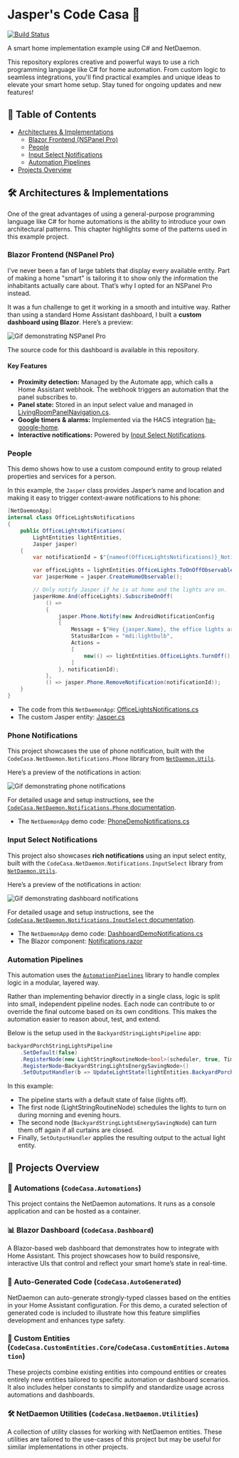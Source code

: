# Jasper's Code Casa 🏡

[![Build Status](https://github.com/DevJasperNL/CodeCasa/actions/workflows/ci-build-and-test.yml/badge.svg)](https://github.com/DevJasperNL/CodeCasa/actions/workflows/ci-build-and-test.yml)

A smart home implementation example using C# and NetDaemon.

This repository explores creative and powerful ways to use a rich programming language like C# for home automation. From custom logic to seamless integrations, you'll find practical examples and unique ideas to elevate your smart home setup. Stay tuned for ongoing updates and new features!

## 📖 Table of Contents  
- [Architectures & Implementations](#🛠️-architectures--implementations)
    - [Blazor Frontend (NSPanel Pro)](#blazor-frontend-nspanel-pro)
    - [People](#people)
    - [Input Select Notifications](#input-select-notifications)
    - [Automation Pipelines](#automation-pipelines)
- [Projects Overview](#🔧-projects-overview)

## 🛠️ Architectures & Implementations

One of the great advantages of using a general-purpose programming language like C# for home automations is the ability to introduce your own architectural patterns. This chapter highlights some of the patterns used in this example project.

### Blazor Frontend (NSPanel Pro)

I've never been a fan of large tablets that display every available entity. Part of making a home "smart" is tailoring it to show only the information the inhabitants actually care about. That’s why I opted for an NSPanel Pro instead.

It was a fun challenge to get it working in a smooth and intuitive way. Rather than using a standard Home Assistant dashboard, I built a **custom dashboard using Blazor**. Here’s a preview:

![Gif demonstrating NSPanel Pro](img/nspanel_pro_demo.gif "NSPanel Pro demo")

The source code for this dashboard is available in this repository.  

#### Key Features
- **Proximity detection:** Managed by the Automate app, which calls a Home Assistant webhook. The webhook triggers an automation that the panel subscribes to.  
- **Panel state:** Stored in an input select value and managed in [LivingRoomPanelNavigation.cs](src/CodeCasa.Automations/Apps/Dashboard/LivingRoomPanelNavigation.cs).  
- **Google timers & alarms:** Implemented via the HACS integration [ha-google-home](https://github.com/leikoilja/ha-google-home).  
- **Interactive notifications:** Powered by [Input Select Notifications](#input-select-notifications).

### People

This demo shows how to use a custom compound entity to group related properties and services for a person.

In this example, the `Jasper` class provides Jasper’s name and location and making it easy to trigger context-aware notifications to his phone:

```cs
[NetDaemonApp]
internal class OfficeLightsNotifications
{
    public OfficeLightsNotifications(
        LightEntities lightEntities,
        Jasper jasper)
    {
        var notificationId = $"{nameof(OfficeLightsNotifications)}_Notification"; // Note: Using an ID that is consistent between runs also ensures that old notifications are removed/replaced on phones when the app is reloaded.

        var officeLights = lightEntities.OfficeLights.ToOnOffObservable();
        var jasperHome = jasper.CreateHomeObservable();

        // Only notify Jasper if he is at home and the lights are on.
        jasperHome.And(officeLights).SubscribeOnOff(
            () =>
            {
                jasper.Phone.Notify(new AndroidNotificationConfig
                {
                    Message = $"Hey {jasper.Name}, the office lights are on!",
                    StatusBarIcon = "mdi:lightbulb",
                    Actions =
                    [
                        new(() => lightEntities.OfficeLights.TurnOff(), "Click here to turn them off.")
                    ]
                }, notificationId);
            },
            () => jasper.Phone.RemoveNotification(notificationId));
    }
}
```

- The code from this `NetDaemonApp`: [OfficeLightsNotifications.cs](src/CodeCasa.Automations/Apps/Notifications/DemoNotifications.cs)
- The custom Jasper entity: [Jasper.cs](src/CodeCasa.CustomEntities/People/Jasper.cs)

### Phone Notifications

This project showcases the use of phone notification, built with the `CodeCasa.NetDaemon.Notifications.Phone` library from [`NetDaemon.Utils`](https://github.com/DevJasperNL/NetDaemon.Utils).

Here’s a preview of the notifications in action:

![Gif demonstrating phone notifications](img/phone_notification_demo.gif "Phone Notifications")

For detailed usage and setup instructions, see the [`CodeCasa.NetDaemon.Notifications.Phone` documentation](https://github.com/DevJasperNL/NetDaemon.Utils?tab=readme-ov-file#codecasanetdaemonnotificationsphone).

- The `NetDaemonApp` demo code: [PhoneDemoNotifications.cs](src/CodeCasa.Automations/Apps/Notifications/PhoneDemoNotifications.cs)

### Input Select Notifications

This project also showcases **rich notifications** using an input select entity, built with the `CodeCasa.NetDaemon.Notifications.InputSelect` library from [`NetDaemon.Utils`](https://github.com/DevJasperNL/NetDaemon.Utils).

Here’s a preview of the notifications in action:

![Gif demonstrating dashboard notifications](img/blazor_dashboard_notification_demo.gif "Dashboard Notifications")

For detailed usage and setup instructions, see the [`CodeCasa.NetDaemon.Notifications.InputSelect` documentation](https://github.com/DevJasperNL/NetDaemon.Utils?tab=readme-ov-file#codecasanetdaemonnotificationsinputselect).

- The `NetDaemonApp` demo code: [DashboardDemoNotifications.cs](src/CodeCasa.Automations/Apps/Notifications/DashboardDemoNotifications.cs)
- The Blazor component: [Notifications.razor](src/CodeCasa.Dashboard/Components/Dashboard/Notifications.razor)

### Automation Pipelines

This automation uses the [`AutomationPipelines`](https://github.com/DevJasperNL/CodeCasa.Libraries) library to handle complex logic in a modular, layered way.

Rather than implementing behavior directly in a single class, logic is split into small, independent pipeline nodes. Each node can contribute to or override the final outcome based on its own conditions. This makes the automation easier to reason about, test, and extend.

Below is the setup used in the `BackyardStringLightsPipeline` app:

```cs
backyardPorchStringLightsPipeline
    .SetDefault(false)
    .RegisterNode(new LightStringRoutineNode<bool>(scheduler, true, TimeSpan.Zero))
    .RegisterNode<BackyardStringLightsEnergySavingNode>()
    .SetOutputHandler(b => UpdateLightState(lightEntities.BackyardPorchStringLights, b));
```

In this example:
- The pipeline starts with a default state of false (lights off).
- The first node (LightStringRoutineNode) schedules the lights to turn on during morning and evening hours.
- The second node (`BackyardStringLightsEnergySavingNode`) can turn them off again if all curtains are closed.
- Finally, `SetOutputHandler` applies the resulting output to the actual light entity.

## 🔧 Projects Overview

### 🤖 Automations (`CodeCasa.Automations`)

This project contains the NetDaemon automations. It runs as a console application and can be hosted as a container.

### 📊 Blazor Dashboard (`CodeCasa.Dashboard`)

A Blazor-based web dashboard that demonstrates how to integrate with Home Assistant. This project showcases how to build responsive, interactive UIs that control and reflect your smart home’s state in real-time.

### 🧬 Auto-Generated Code (`CodeCasa.AutoGenerated`)

NetDaemon can auto-generate strongly-typed classes based on the entities in your Home Assistant configuration. For this demo, a curated selection of generated code is included to illustrate how this feature simplifies development and enhances type safety.

### 🧩 Custom Entities (`CodeCasa.CustomEntities.Core`/`CodeCasa.CustomEntities.Automation`)

These projects combine existing entities into compound entities or creates entirely new entities tailored to specific automation or dashboard scenarios. It also includes helper constants to simplify and standardize usage across automations and dashboards.

### 🛠️ NetDaemon Utilities (`CodeCasa.NetDaemon.Utilities`)

A collection of utility classes for working with NetDaemon entities. These utilities are tailored to the use-cases of this project but may be useful for similar implementations in other projects.
